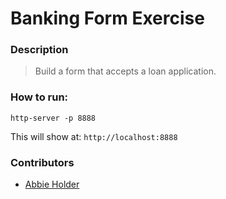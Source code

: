 # Banking Form Exercise

### Description
> Build a form that accepts a loan application.

### How to run:
```
http-server -p 8888
```

This will show at: 
`http://localhost:8888`

### Contributors
- [Abbie Holder](http://www.github.com/abidina)